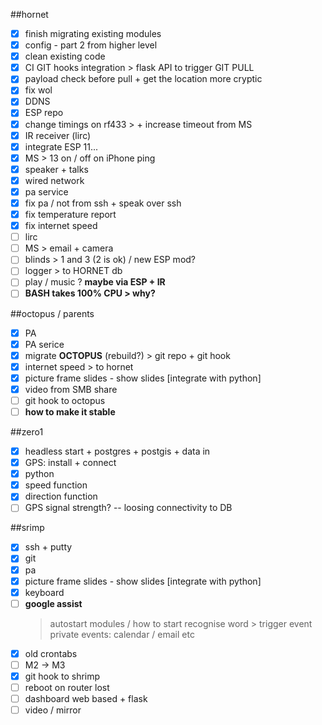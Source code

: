 ##hornet
- [x] finish migrating existing modules
- [x] config - part 2 from higher level
- [x] clean existing code
- [x] CI GIT hooks integration > flask API to trigger GIT PULL
- [x] payload check before pull + get the location more cryptic
- [x] fix wol
- [x] DDNS
- [x] ESP repo
- [x] change timings on rf433 > + increase timeout from MS
- [x] IR receiver (lirc)
- [x] integrate ESP 11...
- [x] MS > 13 on / off on iPhone ping
- [x] speaker + talks
- [x] wired network
- [x] pa service
- [x] fix pa / not from ssh + speak over ssh
- [x] fix temperature report
- [x] fix internet speed
- [ ] lirc
- [ ] MS > email + camera
- [ ] blinds > 1 and 3 (2 is ok) / new ESP mod?
- [ ] logger > to HORNET db
- [ ] play / music ? __maybe via ESP + IR__
- [ ] **BASH takes 100% CPU > why?**

##octopus / parents
- [x] PA
- [x] PA serice
- [x] migrate **OCTOPUS** (rebuild?) > git repo + git hook
- [x] internet speed > to hornet
- [x] picture frame slides - show slides [integrate with python]
- [x] video from SMB share
- [ ] git hook to octopus
- [ ] **how to make it stable**

##zero1
- [x] headless start + postgres + postgis + data in
- [x] GPS: install + connect
- [x] python
- [x] speed function
- [x] direction function
- [ ] GPS signal strength? -- loosing connectivity to DB

##srimp
- [x] ssh + putty
- [x] git
- [x] pa
- [x] picture frame slides - show slides [integrate with python]
- [x] keyboard
- [ ] **google assist**
    > autostart
    > modules / how to start
    > recognise word > trigger event
    > private events: calendar / email etc
- [x] old crontabs
- [ ] M2 -> M3
- [x] git hook to shrimp
- [ ] reboot on router lost
- [ ] dashboard web based + flask
- [ ] video / mirror
